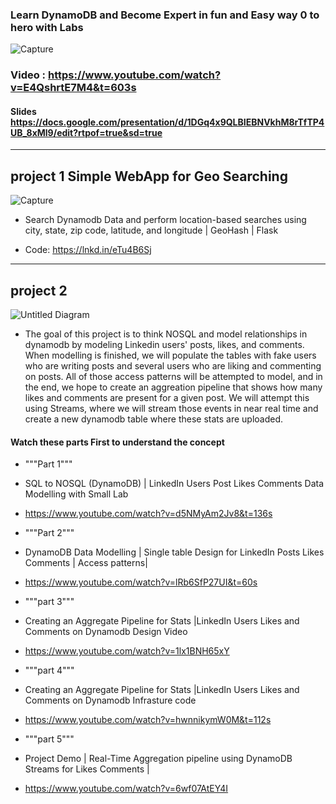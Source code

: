 
### Learn DynamoDB and Become Expert in fun and Easy way 0 to hero with Labs  


![Capture](https://user-images.githubusercontent.com/39345855/191783401-e9e939e8-5475-456a-bc14-0bf1ed834bdd.PNG)

###  Video : https://www.youtube.com/watch?v=E4QshrtE7M4&t=603s

#### Slides https://docs.google.com/presentation/d/1DGq4x9QLBIEBNVkhM8rTfTP4UB_8xMl9/edit?rtpof=true&sd=true

------------------------------------------------------
## project 1 Simple WebApp for Geo Searching 
![Capture](https://user-images.githubusercontent.com/39345855/194643735-00a3b32d-9d1e-47e0-aaff-df29ed3f44e4.PNG)


* Search Dynamodb Data and perform location-based searches using city, state, zip code, latitude, and longitude | GeoHash | Flask 

* Code: https://lnkd.in/eTu4B6Sj

------------------------------------------------------
## project 2

![Untitled Diagram](https://user-images.githubusercontent.com/39345855/193470095-e60e8ee2-3c3e-4dae-b626-b78b52d14103.jpg)

* The goal of this project is to think NOSQL and model relationships in dynamodb by modeling Linkedin users' posts, likes, and comments. When modelling  is finished, we will populate the tables with fake users who are writing posts and several users who are liking and commenting on posts. All of those access patterns will be attempted to model, and in the end, we hope to create an aggreation pipeline that shows how many likes and comments are present for a given post. We will attempt this using Streams, where we will stream those events in near real time and create a new dynamodb table where these stats are uploaded.

#### Watch these parts First to understand the concept 

* """Part 1"""
* SQL to NOSQL (DynamoDB) | LinkedIn Users Post Likes Comments Data Modelling with Small Lab
* https://www.youtube.com/watch?v=d5NMyAm2Jv8&t=136s




* """Part 2"""
* DynamoDB Data Modelling | Single table Design for LinkedIn Posts Likes Comments | Access patterns|
* https://www.youtube.com/watch?v=lRb6SfP27UI&t=60s



* """part 3"""
* Creating an Aggregate Pipeline for Stats |LinkedIn Users Likes and Comments on Dynamodb Design Video
*  https://www.youtube.com/watch?v=1lx1BNH65xY


*  """part 4"""
*  Creating an Aggregate Pipeline for Stats |LinkedIn Users Likes and Comments on Dynamodb Infrasture code
* https://www.youtube.com/watch?v=hwnnikymW0M&t=112s


*  """part 5"""
*  Project Demo | Real-Time Aggregation pipeline using DynamoDB Streams for Likes Comments |
* https://www.youtube.com/watch?v=6wf07AtEY4I


